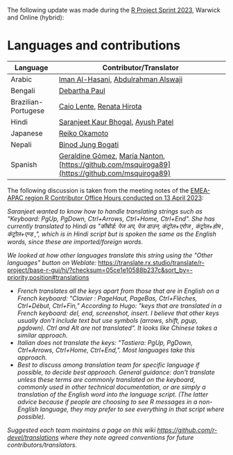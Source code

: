 The following update was made during the [R Project Sprint 2023](https://contributor.r-project.org/r-project-sprint-2023/), Warwick and Online (hybrid):

# Languages and contributions

|Language | Contributor/Translator |
| -- | -- |
|Arabic| [Iman Al-Hasani](https://github.com/imanalhasani), [Abdulrahman Alswaji](https://github.com/alswajiab) |
|Bengali| [Debartha Paul](https://github.com/itsdebartha) |
|Brazilian-Portugese| [Caio Lente](https://github.com/clente), [Renata Hirota](https://github.com/rmhirota)|
|Hindi| [Saranjeet Kaur Bhogal](https://github.com/SaranjeetKaur), [Ayush Patel](https://github.com/AyushBipinPatel)  |
|Japanese| [Reiko Okamoto](https://github.com/reikookamoto) |
|Nepali| [Binod Jung Bogati](https://github.com/bjungbogati) |
|Spanish| [Geraldine Gómez](https://github.com/GeraldineGomez), [María Nanton](https://github.com/mcnanton), [https://github.com/msquiroga89](https://github.com/msquiroga89)| 

The following discussion is taken from the meeting notes of the [EMEA-APAC region R Contributor Office Hours conducted on 13 April 2023](https://github.com/r-devel/rcontribution/blob/main/office_hours/2023-04-13_EMEA-APAC.md):

_Saranjeet wanted to know how to handle translating strings such as "Keyboard: PgUp, PgDown, Ctrl+Arrows, Ctrl+Home, Ctrl+End". She has currently translated to Hindi as "कीबोर्ड: पेज अप, पेज डाउन, कंट्रोल+एरोज , कंट्रोल+होम , कंट्रोल+एन्ड ,", which is in Hindi script but is spoken the same as the English words, since these are imported/foreign words._

_We looked at how other languages translate this string using the "Other languages" button on Weblate:_
https://translate.rx.studio/translate/r-project/base-r-gui/hi/?checksum=05ce1e10588b237c&sort_by=-priority,position#translations
* _French translates all the keys apart from those that are in English on a French keyboard: "Clavier : PageHaut, PageBas, Ctrl+Flèches, Ctrl+Début, Ctrl+Fin," According to Hugo: "keys that are translated in a French keyboard: del, end, screenshot, insert. I believe that other keys usually don't include text but use symbols (arrows, shift, pgup, pgdown). Ctrl and Alt are not translated". It looks like Chinese takes a similar approach._
* _Italian does not translate the keys: "Tastiera: PgUp, PgDown, Ctrl+Arrows, Ctrl+Home, Ctrl+End,". Most languages take this approach._
* _Best to discuss among translation team for specific language if possible, to decide best approach. General guidance: don't translate unless these terms are commonly translated on the keyboard, commonly used in other technical documentation, or are simply a translation of the English word into the language script. (The latter advice because if people are choosing to see R messages in a non-English language, they may prefer to see everything in that script where possible)._

_Suggested each team maintains a page on this wiki https://github.com/r-devel/translations where they note agreed conventions for future contributors/translators._